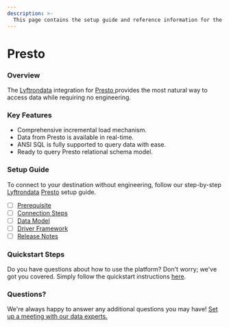 ```yaml
---
description: >-
  This page contains the setup guide and reference information for the Presto source connector.
---
```


# Presto

### Overview

The [Lyftrondata](https://www.lyftrondata.com/) integration for [Presto](https://www.lyftrondata.com/integration/presto/)[ ](https://www.lyftrondata.com/integration/presto/)provides the most natural way to access data while requiring no engineering.

### Key Features

* Comprehensive incremental load mechanism.
* Data from Presto is available in real-time.&#x20;
* ANSI SQL is fully supported to query data with ease.
* Ready to query Presto relational schema model.

### Setup Guide

To connect to your destination without engineering, follow our step-by-step [Lyftrondata](https://www.lyftrondata.com/)  [Presto](https://www.lyftrondata.com/integration/presto/) setup guide.

* [ ] [Prerequisite](../../technology-analytics/presto/prerequisite.md)
* [ ] [Connection Steps](../../technology-analytics/presto/connection-steps.md)
* [ ] [Data Model](../../technology-analytics/presto/data-model/)
* [ ] [Driver Framework](../../technology-analytics/presto/driver-framework/)
* [ ] [Release Notes](../../technology-analytics/presto/release-notes.md)

### Quickstart Steps

Do you have questions about how to use the platform? Don't worry; we've got you covered. Simply follow the quickstart instructions [here](../../../quickstart-steps.md).

### Questions? <a href="#questions" id="questions"></a>

We're always happy to answer any additional questions you may have! [Set up a meeting with our data experts.](https://www.lyftrondata.com/book-a-meeting/)

